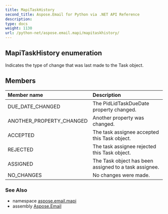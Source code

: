 ```yaml
---
title: MapiTaskHistory
second_title: Aspose.Email for Python via .NET API Reference
description: 
type: docs
weight: 1130
url: /python-net/aspose.email.mapi/mapitaskhistory/
---
```


## MapiTaskHistory enumeration

Indicates the type of change that was last made to the Task object.

## Members
| Member name | Description |
| :- | :- |
|DUE_DATE_CHANGED|The PidLidTaskDueDate property changed.|
|ANOTHER_PROPERTY_CHANGED|Another property was changed.|
|ACCEPTED|The task assignee accepted this Task object.|
|REJECTED|The task assignee rejected this Task object.|
|ASSIGNED|The Task object has been assigned to a task assignee.|
|NO_CHANGES|No changes were made.|

### See Also

* namespace [aspose.email.mapi](/email/python-net/aspose.email.mapi/)
* assembly [Aspose.Email](/email/python-net/)

